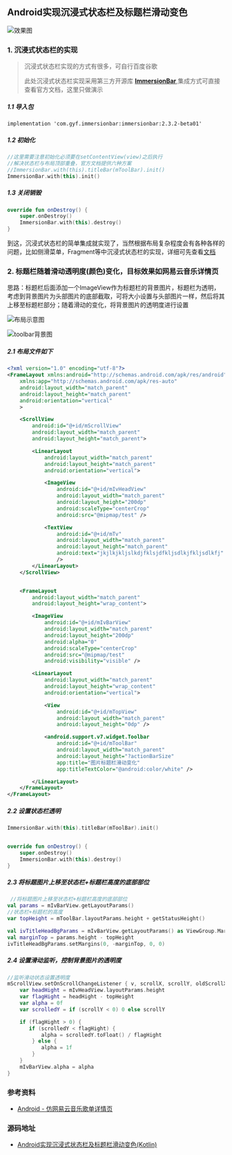## Android实现沉浸式状态栏及标题栏滑动变色

![效果图](http://pd8746ife.bkt.clouddn.com/demo.gif)



### 1. 沉浸式状态栏的实现

> 沉浸式状态栏实现的方式有很多，可自行百度谷歌
>
> 此处沉浸式状态栏实现采用第三方开源库 [**ImmersionBar**](https://github.com/gyf-dev/ImmersionBar),集成方式可直接查看官方文档，这里只做演示



##### 1.1 导入包

```
implementation 'com.gyf.immersionbar:immersionbar:2.3.2-beta01'
```



##### 1.2 初始化

```kotlin
//这里需要注意初始化必须要在setContentView(view)之后执行
//解决状态栏与布局顶部重叠，官方文档提供六种方案
//ImmersionBar.with(this).titleBar(mToolBar).init()	
ImmersionBar.with(this).init()
```



##### 1.3 关闭销毁

```kotlin
override fun onDestroy() {
    super.onDestroy()
    ImmersionBar.with(this).destroy()
}
```



到这，沉浸式状态栏的简单集成就实现了，当然根据布局复杂程度会有各种各样的问题，比如侧滑菜单，Fragment等中沉浸式状态栏的实现，详细可先查看[文档](https://github.com/gyf-dev/ImmersionBar)



### 2. 标题栏随着滑动透明度(颜色)变化，目标效果如网易云音乐详情页

思路：标题栏后面添加一个ImageView作为标题栏的背景图片，标题栏为透明，考虑到背景图片为头部图片的底部截取，可将大小设置与头部图片一样，然后将其上移至标题栏部分；随着滑动的变化，将背景图片的透明度进行设置

![布局示意图](http://pd8746ife.bkt.clouddn.com/%E5%B8%83%E5%B1%80%E7%A4%BA%E6%84%8F%E5%9B%BE.png)



![toolbar背景图](http://pd8746ife.bkt.clouddn.com/toolbar%E8%83%8C%E6%99%AF%E5%9B%BE.png)



##### 2.1 布局文件如下

```xml
<?xml version="1.0" encoding="utf-8"?>
<FrameLayout xmlns:android="http://schemas.android.com/apk/res/android"
    xmlns:app="http://schemas.android.com/apk/res-auto"
    android:layout_width="match_parent"
    android:layout_height="match_parent"
    android:orientation="vertical"
    >

    <ScrollView
        android:id="@+id/mScrollView"
        android:layout_width="match_parent"
        android:layout_height="match_parent">

        <LinearLayout
            android:layout_width="match_parent"
            android:layout_height="match_parent"
            android:orientation="vertical">

            <ImageView
                android:id="@+id/mIvHeadView"
                android:layout_width="match_parent"
                android:layout_height="200dp"
                android:scaleType="centerCrop"
                android:src="@mipmap/test" />

            <TextView
                android:id="@+id/mTv"
                android:layout_width="match_parent"
                android:layout_height="match_parent"
                android:text="jkjlkjkljslkdjfklsjdfkljsdlkjfkljsdlkfj"
                />
        </LinearLayout>
    </ScrollView>


    <FrameLayout
        android:layout_width="match_parent"
        android:layout_height="wrap_content">

        <ImageView
            android:id="@+id/mIvBarView"
            android:layout_width="match_parent"
            android:layout_height="200dp"
            android:alpha="0"
            android:scaleType="centerCrop"
            android:src="@mipmap/test"
            android:visibility="visible" />

        <LinearLayout
            android:layout_width="match_parent"
            android:layout_height="wrap_content"
            android:orientation="vertical">

            <View
                android:id="@+id/mTopView"
                android:layout_width="match_parent"
                android:layout_height="0dp" />

            <android.support.v7.widget.Toolbar
                android:id="@+id/mToolBar"
                android:layout_width="match_parent"
                android:layout_height="?actionBarSize"
                app:title="图片标题栏滑动变化"
                app:titleTextColor="@android:color/white" />

        </LinearLayout>
    </FrameLayout>
</FrameLayout>
```





##### 2.2 设置状态栏透明

```kotlin
ImmersionBar.with(this).titleBar(mToolBar).init()


override fun onDestroy() {
    super.onDestroy()
    ImmersionBar.with(this).destroy()
}
```



##### 2.3 将标题图片上移至状态栏+标题栏高度的底部部位

```kotlin
 //将标题图片上移至状态栏+标题栏高度的底部部位
val params = mIvBarView.getLayoutParams()
//状态栏+标题栏的高度
var topHeight = mToolBar.layoutParams.height + getStatusHeight()

val ivTitleHeadBgParams = mIvBarView.getLayoutParams() as ViewGroup.MarginLayoutParams
val marginTop = params.height - topHeight
ivTitleHeadBgParams.setMargins(0, -marginTop, 0, 0)
```



##### 2.4 设置滑动监听，控制背景图片的透明度

```kotlin
//监听滑动状态设置透明度
mScrollView.setOnScrollChangeListener { v, scrollX, scrollY, oldScrollX, oldScrollY ->
    var headHight = mIvHeadView.layoutParams.height
    var flagHight = headHight - topHeight
    var alpha = 0f
    var scrolledY = if (scrollY < 0) 0 else scrollY

    if (flagHight > 0) {
       if (scrolledY < flagHight) {
           alpha = scrolledY.toFloat() / flagHight
        } else {
           alpha = 1f
        }
    }
    mIvBarView.alpha = alpha
}
```



### 参考资料

- [Android - 仿网易云音乐歌单详情页](https://www.jianshu.com/p/1995b7135073)



### 源码地址

- [Android实现沉浸式状态栏及标题栏滑动变色(Kotlin)](https://github.com/yebook/StatusDemo)
